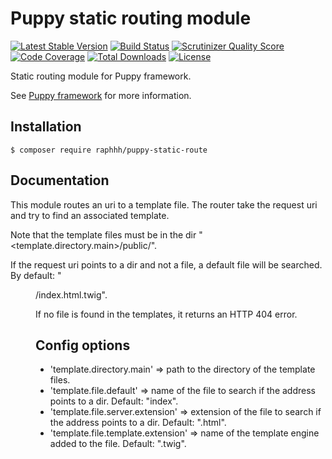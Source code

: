 # Puppy static routing module

[![Latest Stable Version](https://poser.pugx.org/raphhh/puppy-static-route/v/stable.svg)](https://packagist.org/packages/raphhh/puppy-static-route)
[![Build Status](https://travis-ci.org/Raphhh/puppy-static-route.png)](https://travis-ci.org/Raphhh/puppy-static-route)
[![Scrutinizer Quality Score](https://scrutinizer-ci.com/g/Raphhh/puppy-static-route/badges/quality-score.png?b=master)](https://scrutinizer-ci.com/g/Raphhh/puppy-static-route/)
[![Code Coverage](https://scrutinizer-ci.com/g/Raphhh/puppy-static-route/badges/coverage.png?b=master)](https://scrutinizer-ci.com/g/Raphhh/puppy-static-route/)
[![Total Downloads](https://poser.pugx.org/raphhh/puppy-static-route/downloads.svg)](https://packagist.org/packages/raphhh/puppy-static-route)
[![License](https://poser.pugx.org/raphhh/puppy-static-route/license.svg)](https://packagist.org/packages/raphhh/puppy-static-route)

Static routing module for Puppy framework.

See [Puppy framework](https://github.com/Raphhh/puppy) for more information.


## Installation

```
$ composer require raphhh/puppy-static-route
```

## Documentation

This module routes an uri to a template file. The router take the request uri and try to find an associated template.

Note that the template files must be in the dir "<template.directory.main>/public/".

If the request uri points to a dir and not a file, a default file will be searched. By default: "<dir>/index.html.twig".

If no file is found in the templates, it returns an HTTP 404 error.


## Config options

 - 'template.directory.main' => path to the directory of the template files.
 - 'template.file.default' => name of the file to search if the address points to a dir. Default: "index".
 - 'template.file.server.extension' => extension of the file to search if the address points to a dir. Default: ".html".
 - 'template.file.template.extension' => name of the template engine added to the file. Default: ".twig".


